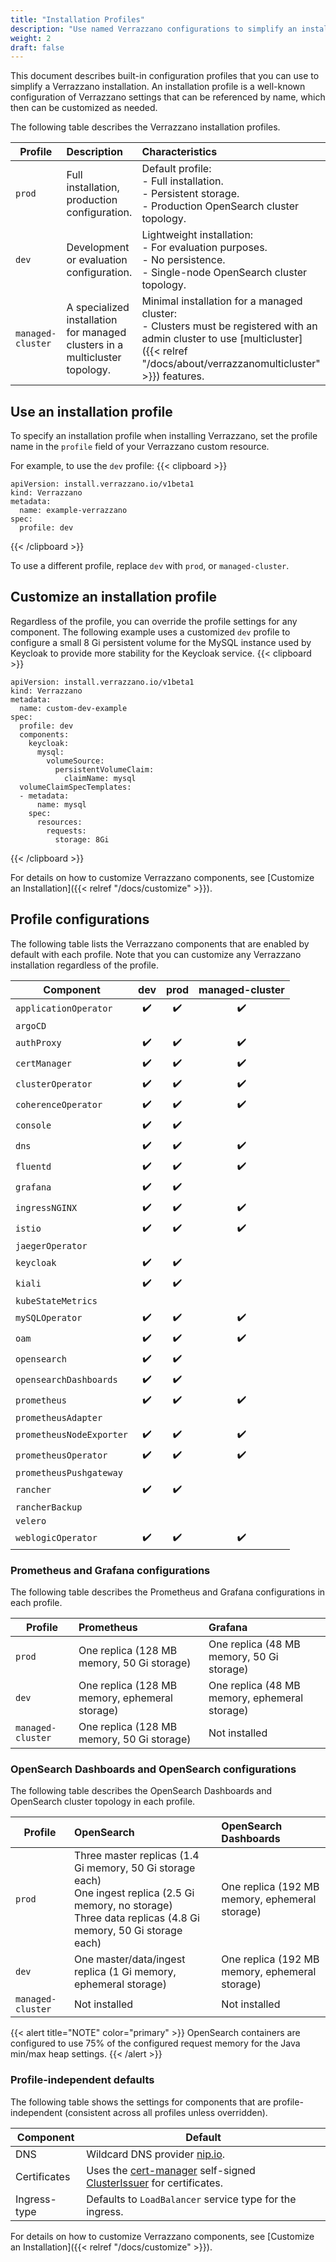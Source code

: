 ```yaml
---
title: "Installation Profiles"
description: "Use named Verrazzano configurations to simplify an installation"
weight: 2
draft: false
---
```


This document describes built-in configuration profiles that you can use to simplify a Verrazzano installation.  An installation
profile is a well-known configuration of Verrazzano settings that can be referenced by name, which then can be
customized as needed.

The following table describes the Verrazzano installation profiles.

| Profile           | Description                                                                 | Characteristics
|-------------------|:----------------------------------------------------------------------------|:-------------
| `prod`            | Full installation, production configuration.                                | Default profile:<br/>- Full installation.<br/>- Persistent storage. <br/>- Production OpenSearch cluster topology.
| `dev`             | Development or evaluation configuration.                                    | Lightweight installation:<br/>- For evaluation purposes.<br/>- No persistence.<br/>- Single-node OpenSearch cluster topology.
| `managed-cluster` | A specialized installation for managed clusters in a multicluster topology. | Minimal installation for a managed cluster:<br/>- Clusters must be registered with an admin cluster to use [multicluster]({{< relref "/docs/about/verrazzanomulticluster" >}}) features.

## Use an installation profile

To specify an installation profile when installing Verrazzano, set the profile name in the `profile` field of your
Verrazzano custom resource.

For example, to use the `dev` profile:
{{< clipboard >}}
<div class="highlight">

```
apiVersion: install.verrazzano.io/v1beta1
kind: Verrazzano
metadata:
  name: example-verrazzano
spec:
  profile: dev
```

</div>
{{< /clipboard >}}

To use a different profile, replace `dev` with `prod`, or `managed-cluster`.

## Customize an installation profile

Regardless of the profile, you can override the profile settings for any component. The following example
uses a customized `dev` profile to configure a small 8 Gi persistent volume for the MySQL instance used by Keycloak to
provide more stability for the Keycloak service.
{{< clipboard >}}
<div class="highlight">

```
apiVersion: install.verrazzano.io/v1beta1
kind: Verrazzano
metadata:
  name: custom-dev-example
spec:
  profile: dev
  components:
    keycloak:
      mysql:
        volumeSource:
          persistentVolumeClaim:
            claimName: mysql
  volumeClaimSpecTemplates:
  - metadata:
      name: mysql      
    spec:
      resources:
        requests:
          storage: 8Gi
```

</div>
{{< /clipboard >}}

For details on how to customize Verrazzano components, see [Customize an Installation]({{< relref "/docs/customize" >}}).

## Profile configurations

The following table lists the Verrazzano components that are enabled by default with each profile.  Note that you can
customize any Verrazzano installation regardless of the profile.

| Component               | dev | prod | managed-cluster |
|-------------------------|:---:|:----:|:---------------:|
| `applicationOperator`     | ✔️  |  ✔️  |       ✔️        |
| `argoCD`                  |     |       |                 |
| `authProxy`               | ✔️  |  ✔️  |       ✔️        |
| `certManager`             | ✔️  |  ✔️  |       ✔️        |
| `clusterOperator`         | ✔️  |  ✔️  |       ✔️        |
| `coherenceOperator`       | ✔️  |  ✔️  |       ✔️        |
| `console`                 | ✔️  |  ✔️  |                  |
| `dns`                     | ✔️  |  ✔️  |       ✔️        |
| `fluentd`                 | ✔️  |  ✔️  |       ✔️        |
| `grafana`                 | ✔️  |  ✔️  |                  |
| `ingressNGINX`            | ✔️  |  ✔️  |       ✔️        |
| `istio`                   | ✔️  |  ✔️  |       ✔️        |
| `jaegerOperator`          |      |      |                |
| `keycloak`                | ✔️  |  ✔️  |                |
| `kiali`                   | ✔️  |  ✔️  |                |
| `kubeStateMetrics`        |      |      |                |
| `mySQLOperator`           | ✔️  |  ✔️  |       ✔️        |
| `oam`                     | ✔️  |  ✔️  |       ✔️        |
| `opensearch`              | ✔️  |  ✔️  |                |
| `opensearchDashboards`    | ✔️  |  ✔️  |                |
| `prometheus`              | ✔️  |  ✔️  |       ✔️        |
| `prometheusAdapter`       |    |     |                |
| `prometheusNodeExporter`  | ✔️  |  ✔️  |       ✔️        |
| `prometheusOperator`      | ✔️  |  ✔️  |       ✔️        |
| `prometheusPushgateway`   |    |     |                |
| `rancher`                 | ✔️  |  ✔️  |                |
| `rancherBackup`           |    |     |                |
| `velero`                  |    |     |                |
| `weblogicOperator`        | ✔️  |  ✔️  |       ✔️        |

### Prometheus and Grafana configurations

The following table describes the Prometheus and Grafana configurations in each profile.

| Profile           | Prometheus | Grafana
|-------------------|:------------- |:-------------
| `prod`            | One replica (128 MB memory, 50 Gi storage) | One replica (48 MB memory, 50 Gi storage)
| `dev`             | One replica (128 MB memory, ephemeral storage) | One replica (48 MB memory, ephemeral storage)
| `managed-cluster` | One replica (128 MB memory, 50 Gi storage) | Not installed

### OpenSearch Dashboards and OpenSearch configurations

The following table describes the OpenSearch Dashboards and OpenSearch cluster topology in each profile.

| Profile           | OpenSearch                                                                                                                                                | OpenSearch Dashboards
|-------------------|:----------------------------------------------------------------------------------------------------------------------------------------------------------|:-------------
| `prod`            | Three master replicas (1.4 Gi memory, 50 Gi storage each)<br/>One ingest replica (2.5 Gi memory, no storage)<br/>Three data replicas (4.8 Gi memory, 50 Gi storage each) | One replica (192 MB memory, ephemeral storage)
| `dev`             | One master/data/ingest replica (1 Gi memory, ephemeral storage)                                                                                              | One replica (192 MB memory, ephemeral storage)
| `managed-cluster` | Not installed                                                                                                                                             | Not installed

{{< alert title="NOTE" color="primary" >}}
OpenSearch containers are configured to use 75% of the configured request memory for the Java min/max heap settings.
{{< /alert >}}


### Profile-independent defaults

The following table shows the settings for components that are profile-independent (consistent across
all profiles unless overridden).

| Component | Default
| -------------|-------------
| DNS |  Wildcard DNS provider [nip.io](https://nip.io).
| Certificates | Uses the [cert-manager](https://cert-manager.io/) self-signed [ClusterIssuer](https://cert-manager.io/docs/reference-docs/#cert-manager.io/v1.ClusterIssuer) for certificates.
| Ingress-type | Defaults to `LoadBalancer` service type for the ingress.

For details on how to customize Verrazzano components, see [Customize an Installation]({{< relref "/docs/customize" >}}).
